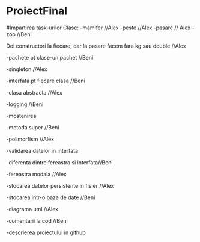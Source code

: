 # ProiectFinal

#Impartirea task-urilor
Clase:
-mamifer //Alex
-peste //Alex
-pasare // Alex
-zoo //Beni


Doi constructori la fiecare, dar la pasare facem fara kg sau double //Alex

-pachete pt clase-un pachet //Beni

-singleton //Alex

-interfata pt fiecare clasa //Beni

-clasa abstracta //Alex

-logging //Beni

-mostenirea

-metoda super //Beni

-polimorfism //Alex

-validarea datelor in interfata

-diferenta dintre fereastra si interfata//Beni

-fereastra modala //Alex

-stocarea datelor persistente in fisier //Alex

-stocarea intr-o baza de date //Beni

-diagrama uml //Alex

-comentarii la cod  //Beni

-descrierea proiectului in github


